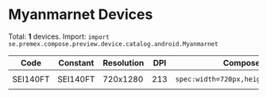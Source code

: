 # Myanmarnet Devices

Total: **1** devices. Import: `import se.premex.compose.preview.device.catalog.android.Myanmarnet`

| Code | Constant | Resolution | DPI | Compose Spec | Preview Usage |
|------|----------|------------|-----|-------------|---------------|
| SEI140FT | SEI140FT | 720x1280 | 213 | `spec:width=720px,height=1280px,dpi=213` | `@Preview(device = Myanmarnet.SEI140FT)` |

<!-- Generated automatically. Do not edit manually. -->
